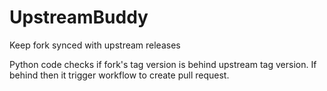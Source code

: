 # UpstreamBuddy
Keep fork synced with upstream releases

Python code checks if fork's tag version is behind upstream tag version. If behind then it trigger workflow to create pull request.
